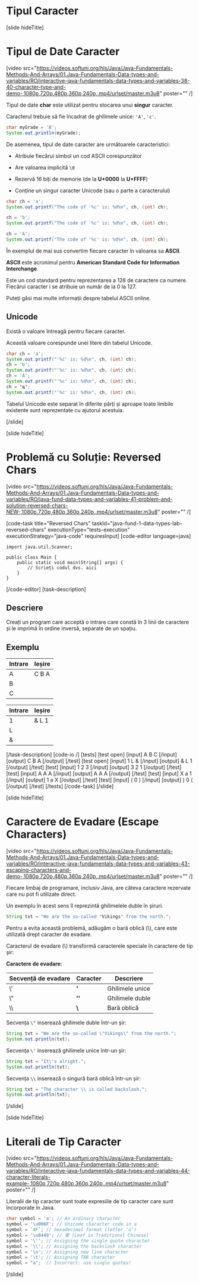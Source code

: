 # Tipul Caracter

[slide hideTitle]

# Tipul de Date Caracter
[video src="https://videos.softuni.org/hls/Java/Java-Fundamentals-Methods-And-Arrays/01.Java-Fundamentals-Data-types-and-variables/RO/interactive-java-fundamentals-data-types-and-variables-38-40-character-type-and-demo-,1080p,720p,480p,360p,240p,.mp4/urlset/master.m3u8" poster="" /]

Tipul de date **char** este utilizat pentru stocarea unui **singur** caracter.

Caracterul trebuie să fie încadrat de ghilimele unice: `'A'`, `'c'`.

```java live
char myGrade = 'B';
System.out.println(myGrade);
```

De asemenea, tipul de date caracter are următoarele caracteristici:

* Atribuie fiecărui simbol un cod ASCII corespunzător

* Are valoarea implicită `\0`

* Rezervă 16 biți de memorie \(de la **U+0000** la **U+FFFF**\)

* Conține un singur caracter Unicode \(sau o parte a caracterului\)

```java live
char ch = 'a';
System.out.printf("The code of '%c' is: %d%n", ch, (int) ch);

ch = 'b';
System.out.printf("The code of '%c' is: %d%n", ch, (int) ch);

ch = 'A';
System.out.printf("The code of '%c' is: %d%n", ch, (int) ch);
```

În exemplul de mai sus convertim fiecare caracter în valoarea sa **ASCII**. 

**ASCII** este acronimul pentru **American Standard Code for Information Interchange**.

Este un cod standard pentru reprezentarea a 128 de caractere ca numere. Fiecărui caracter i se atribuie un număr de la 0 la 127. 

Puteți găsi mai multe informații despre tabelul ASCII online.

## Unicode

Există o valoare întreagă pentru fiecare caracter.

Această valoare corespunde unei litere din tabelul Unicode.

```java live
char ch = 'a';
System.out.printf("'%c' is: %d%n", ch, (int) ch);
ch = 'b';
System.out.printf("'%c' is: %d%n", ch, (int) ch);
ch = 'A';
System.out.printf("'%c' is: %d%n", ch, (int) ch);
ch = 'щ'; 
System.out.printf("'%c' is: %d%n", ch, (int) ch);
```

Tabelul Unicode este separat în diferite părți și aproape toate limbile existente sunt reprezentate cu ajutorul acestuia.

[/slide]


[slide hideTitle]
# Problemă cu Soluție: Reversed Chars

[video src="https://videos.softuni.org/hls/Java/Java-Fundamentals-Methods-And-Arrays/01.Java-Fundamentals-Data-types-and-variables/RO/java-fund-data-types-and-variables-41-problem-and-solution-reversed-chars-NEW-,1080p,720p,480p,360p,240p,.mp4/urlset/master.m3u8" poster="" /]

[code-task title="Reversed Chars" taskId="java-fund-1-data-types-lab-reversed-chars" executionType="tests-execution" executionStrategy="java-code" requiresInput]
[code-editor language=java]
```
import java.util.Scanner;

public class Main {
    public static void main(String[] args) {
        // Scrieți codul dvs. aici
    }
}
```
[/code-editor]
[task-description]
## Descriere
Creați un program care acceptă o intrare care constă în 3 linii de caractere și le imprimă în ordine inversă, separate de un spațiu.
## Exemplu
|**Intrare**|**Ieșire**|
|-----|------|
| A | C B A |
| B |  |
| C |  |

|**Intrare**|**Ieșire**|
|-----|------|
| 1 | & L 1 |
| L |  |
| & |  |
 

[/task-description]
[code-io /]
[tests]
[test open]
[input]
A
B
C
[/input]
[output]
C B A
[/output]
[/test]
[test open]
[input]
1
L
&
[/input]
[output]
& L 1
[/output]
[/test]
[test]
[input]
1
2
3
[/input]
[output]
3 2 1
[/output]
[/test]
[test]
[input]
A
A
A
[/input]
[output]
A A A
[/output]
[/test]
[test]
[input]
X
a
1
[/input]
[output]
1 a X
[/output]
[/test]
[test]
[input]
(
0
)
[/input]
[output]
) 0 (
[/output]
[/test]
[/tests]
[/code-task]
[/slide]

[slide hideTitle]
# Caractere de Evadare (Escape Characters)

[video src="https://videos.softuni.org/hls/Java/Java-Fundamentals-Methods-And-Arrays/01.Java-Fundamentals-Data-types-and-variables/RO/interactive-java-fundamentals-data-types-and-variables-43-escaping-characters-and-demo-,1080p,720p,480p,360p,240p,.mp4/urlset/master.m3u8" poster="" /]

Fiecare limbaj de programare, inclusiv Java, are câteva caractere rezervate care nu pot fi utilizate direct.

Un exemplu în acest sens îl reprezintă ghilimelele duble în șiruri.


```Java
String txt = "We are the so-called "Vikings" from the north.";
```


Pentru a evita această problemă, adăugăm o bară oblică \(\\\), care este utilizată drept caracter de evadare.

Caracterul de evadare \(\\\) transformă caracterele speciale în caractere de tip șir:

**Caractere de evadare**:

|Secvență de evadare |Caracter| Descriere|
|-----|--------|--------|
|\\'|**'**       |Ghilimele unice|
|\\"  |**''**      |Ghilimele duble|
|\\\  |**\\**     |Bară oblică|


Secvența `\"` inserează ghilimele duble într-un șir:

```Java live
String txt = "We are the so-called \"Vikings\" from the north.";
System.out.println(txt);
```

Secvența `\'` inserează ghilimele unice într-un șir:

```Java live
String txt = "It\'s alright.";
System.out.println(txt);
```

Secvența `\\` inserează o singură bară oblică într-un șir:

```Java live
String txt = "The character \\ is called backslash.";
System.out.println(txt);
```

[/slide]

[slide hideTitle]
# Literali de Tip Caracter

[video src="https://videos.softuni.org/hls/Java/Java-Fundamentals-Methods-And-Arrays/01.Java-Fundamentals-Data-types-and-variables/RO/interactive-java-fundamentals-data-types-and-variables-44-character-literals-example-,1080p,720p,480p,360p,240p,.mp4/urlset/master.m3u8" poster="" /]

Literalii de tip caracter sunt toate expresiile de tip caracter care sunt încorporate în Java. 

```java
char symbol = 'a'; // An ordinary character
symbol = '\u006F'; // Unicode character code in a
symbol = `4F`; // hexadecimal format (letter 'o')
symbol = '\u8449'; // 葉 (Leaf in Traditional Chinese)
symbol = '\''; // Assigning the single quote character
symbol = '\\'; // Assigning the backslash character
symbol = '\n'; // Assigning new line character
symbol = '\t'; // Assigning TAB character
symbol = "a";  // Incorrect: use single quotes!
```

[/slide]
